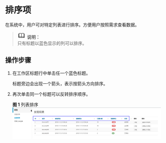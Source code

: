 # 排序项<a name="ZH-CN_TOPIC_0111166414"></a>

在系统中，用户可对特定列表进行排序。方便用户按照需求查看数据。

>![](public_sys-resources/icon-note.gif) **说明：**   
>只有标题以蓝色显示的列可以排序。  

## 操作步骤<a name="zh-cn_topic_0180960105_s32f09f416dd84ceca1091e898c430765"></a>

1.  在工作区标题行中单击任一个蓝色标题。

    标题旁边会出现一个箭头，表示按箭头方向排序。

2.  再次单击同一个标题可以反转排序顺序。

    **图 1**  列表排序<a name="zh-cn_topic_0180960105_fig1781992625"></a>  
    ![](figures/列表排序.png "列表排序")


